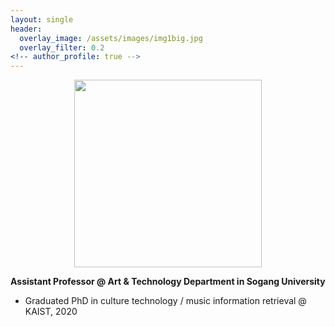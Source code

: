 ```yaml
---
layout: single
header: 
  overlay_image: /assets/images/img1big.jpg
  overlay_filter: 0.2
<!-- author_profile: true -->
---
```

<figure> 
 <img src="{{ site.url }}{{ site.baseurl }}/assets/images/dasaem_jeong_profile.jpeg" style="margin:auto; width:300px;display:block">
<!--   <figcaption><italic>Me giving speech as a student representative in the Commemoration of the 49th Anniversary of KAIST</italic></figcaption> -->
</figure> 

<!-- <br> -->

<!-- ![]({{ site.url }}{{ site.baseurl }}/assets/images/dasaem_jeong_profile.jpeg) -->
<!-- {: .half} -->
<!-- <font size="2"><center>Me giving speech as a student representative in the Commemoration of the 49th Anniversary of KAIST </center> </font> -->


**Assistant Professor @ Art & Technology Department in Sogang University**
- Graduated PhD in culture technology / music information retrieval  @ KAIST, 2020


<!-- ### Research interests
- modeling expressive piano performance (aka AI Pianist)
- music visualizaiton 
- deep learning for creativity
- performance analysis 
- classical music -->